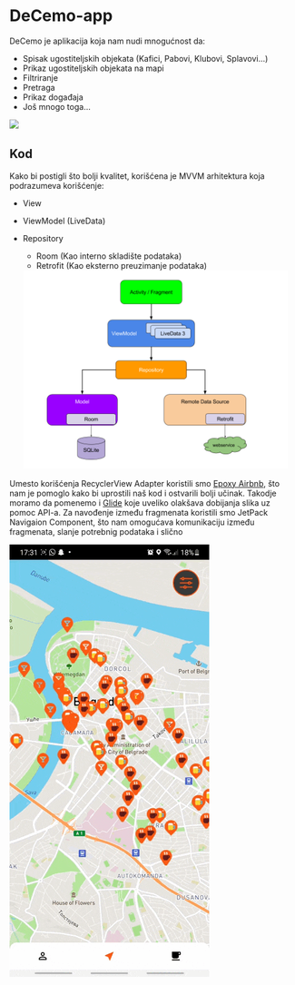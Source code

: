 # DeCemo-app
DeCemo je aplikacija koja nam nudi mnogućnost da:

* Spisak ugostiteljskih objekata (Kafici, Pabovi, Klubovi, Splavovi...)
* Prikaz ugostiteljskih objekata na mapi
* Filtriranje
* Pretraga
* Prikaz događaja
* Još mnogo toga...

<img src="gif/Screen_Recording_20211030-170904_DeCemo (1).gif"/>

## Kod

Kako bi postigli što bolji kvalitet, korišćena je MVVM arhitektura
koja podrazumeva korišćenje:

* View
* ViewModel (LiveData)
* Repository
  * Room (Kao interno skladište podataka)
  * Retrofit (Kao eksterno preuzimanje podataka)
  
  <img src="gif/MVVM-diagram.png" height="350px"/>

  
Umesto korišćenja RecyclerView Adapter koristili smo [Epoxy Airbnb](https://github.com/airbnb/epoxy), što nam je pomoglo kako bi uprostili naš kod i ostvarili bolji učinak.
Takodje moramo da pomenemo i [Glide](https://github.com/bumptech/glide) koje uveliko olakšava dobijanja slika uz pomoc API-a.
Za navođenje između fragmenata koristili smo JetPack Navigaion Component, što nam omogućava komunikaciju između fragmenata, slanje potrebnig podataka i slično

<img src="gif/Screen_Recording_20211030-173217_DeCemo (1).gif"/>
